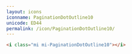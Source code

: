 ```yaml
---
layout: icons
iconname: PaginationDotOutline10
unicode: ED44
permalink: /icon/PaginationDotOutline10/
---
```


``` html
<i class="mi mi-PaginationDotOutline10"></i>
```
